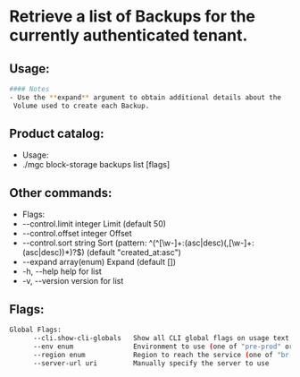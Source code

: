 # Retrieve a list of Backups for the currently authenticated tenant.

## Usage:
```bash
#### Notes
- Use the **expand** argument to obtain additional details about the
 Volume used to create each Backup.
```

## Product catalog:
- Usage:
- ./mgc block-storage backups list [flags]

## Other commands:
- Flags:
- --control.limit integer     Limit (default 50)
- --control.offset integer    Offset
- --control.sort string       Sort (pattern: ^(^[\w-]+:(asc|desc)(,[\w-]+:(asc|desc))*)?$) (default "created_at:asc")
- --expand array(enum)       Expand (default [])
- -h, --help                     help for list
- -v, --version                  version for list

## Flags:
```bash
Global Flags:
      --cli.show-cli-globals   Show all CLI global flags on usage text
      --env enum               Environment to use (one of "pre-prod" or "prod") (default "prod")
      --region enum            Region to reach the service (one of "br-mgl1", "br-ne1" or "br-se1") (default "br-se1")
      --server-url uri         Manually specify the server to use
```

